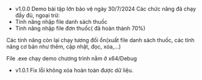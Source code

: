 - v1.0.0
Demo bài tập lớn bảo vệ ngày 30/7/2024
Các chức năng đã chạy đầy đủ, ngoại trừ:
- Tính năng nhập file danh sách thuốc
- Tính năng nhập file đơn thuốc( đã hoàn thành 70%)

Các tính năng còn lại chạy tương đối ổn(xuất file danh sách thuốc, các tính năng cơ bản như thêm, cập nhật, đọc, xóa,...)

File .exe chạy demo chương trình nằm ở x64/Debug
- v1.0.1
Fix lỗi không xóa hoàn toàn được dữ liệu.
